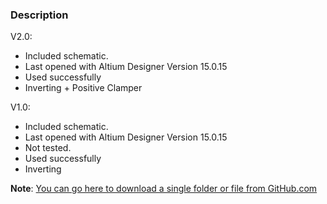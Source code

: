### Description

V2.0:
- Included schematic.
- Last opened with Altium Designer Version 15.0.15
- Used successfully
- Inverting + Positive Clamper

V1.0:
- Included schematic.
- Last opened with Altium Designer Version 15.0.15
- Not tested.
- Used successfully
- Inverting

**Note**: [You can go here to download a single folder or file from GitHub.com](https://minhaskamal.github.io/DownGit/#/home)